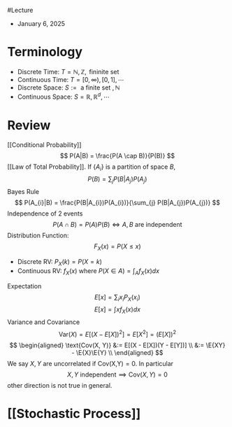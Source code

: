 #Lecture
- January 6, 2025

# Terminology
- Discrete Time: $T = \mathbb{N}, \mathbb{Z}, \text{ fininite set}$
- Continuous Time: $T = [0, \infty), [0,1], \cdots$
- Discrete Space: $S := \text{ a finite set }, \mathbb{N}$
- Continuous Space: $S = \mathbb{R}, \mathbb{R}^{d}, \cdots$

# Review

[[Conditional Probability]]
$$
P(A|B) = \frac{P(A \cap B)}{P(B)}
$$
[[Law of Total Probability]]. If $\{A_{i}\}$ is a partition of space $B$, 
$$
P(B) = \sum_{j} P(B|A_{j})P(A_j)
$$
Bayes Rule
$$
P(A_{i}|B) = \frac{P(B|A_{i})P(A_{i})}{\sum_{j} P(B|A_{j})P(A_{j})}
$$
Independence of 2 events
$$
P(A \cap B) = P(A)P(B) \iff A,B\text{ are independent}
$$
Distribution Function: 
$$
F_{X}(x) = P(X \leq x)
$$
- Discrete RV: $P_{X}(k) = P(X = k)$
- Continuous RV: $f_{X}(x)$ where $P(X \in A) = \int_{A}f_{X}(x)dx$ 

Expectation
$$
E[x] = \sum_{i} x_{i}P_{X}(x_{i})
$$
$$
E[x] = \int xf_{X}(x) dx
$$
Variance and Covariance
$$
\text{Var}(X) = E[(X - E[X])^{2}] = E[X^{2}] = (E[X])^{2}
$$
$$
\begin{aligned}
\text{Cov(X, Y)} 
&:= E[(X - E[X])(Y - E[Y])] \\
&:= \E{XY} - \E{X}\E{Y} \\
\end{aligned}
$$
We say $X,Y$ are uncorrelated if $\text{Cov(X,Y)} = 0$. In particular
$$
X,Y \text{ independent} \implies \text{Cov}(X,Y) = 0
$$
other direction is not true in general.

# [[Stochastic Process]]
